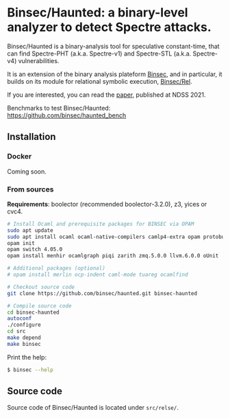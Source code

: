 # Binsec/Haunted: a binary-level analyzer to detect Spectre attacks.
Binsec/Haunted is a binary-analysis tool for speculative
constant-time, that can find Spectre-PHT (a.k.a. Spectre-v1) and
Spectre-STL (a.k.a. Spectre-v4) vulnerabilities.

It is an extension of the binary analysis plateform
[Binsec](https://github.com/binsec/binsec), and in particular, it
builds on its module for relational symbolic execution,
[Binsec/Rel](https://github.com/binsec/Rel).

If you are interested, you can read the
[paper](https://binsec.github.io/assets/publications/papers/2021-ndss.pdf),
published at NDSS 2021.

Benchmarks to test Binsec/Haunted: https://github.com/binsec/haunted_bench

## Installation
### Docker
Coming soon.
<!-- ### Docker -->
<!-- The docker contains necessary files for running Binsec/Haunted and the benchmarks to test it. -->

<!-- 1. Download the [image](todo). -->

<!-- 2. Import the image: -->
<!-- ``` -->
<!-- docker load < binsec-haunted.tar -->
<!-- ``` -->

<!-- 3. Run the container: -->
<!-- ``` -->
<!-- docker run -it binsec-haunted /bin/bash -->
<!-- ``` -->

<!-- 4. Run `./update.sh` to get the latest version of Binsec/Haunted. -->

<!-- You are ready to go ! (Read https://github.com/binsec/haunted_bench for examples on how to use Binsec/Haunted). -->

### From sources
**Requirements**: boolector (recommended boolector-3.2.0), z3, yices or cvc4.

``` bash
# Install Ocaml and prerequisite packages for BINSEC via OPAM
sudo apt update
sudo apt install ocaml ocaml-native-compilers camlp4-extra opam protobuf-compiler libgmp-dev libzmq3-dev llvm-6.0-dev cmake pkg-config
opam init
opam switch 4.05.0
opam install menhir ocamlgraph piqi zarith zmq.5.0.0 llvm.6.0.0 oUnit

# Additional packages (optional)
# opam install merlin ocp-indent caml-mode tuareg ocamlfind

# Checkout source code
git clone https://github.com/binsec/haunted.git binsec-haunted

# Compile source code
cd binsec-haunted
autoconf
./configure
cd src
make depend
make binsec
```

Print the help:
``` bash
$ binsec --help
```

## Source code
Source code of Binsec/Haunted is located under `src/relse/`.
